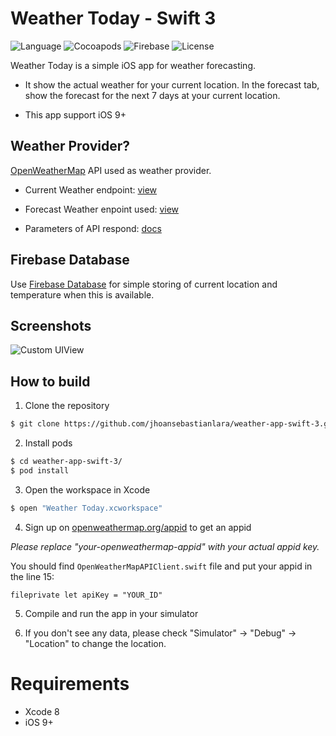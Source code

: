 # Weather Today - Swift 3

![Language](https://img.shields.io/badge/Language-Swift%203-red.svg)
![Cocoapods](https://img.shields.io/badge/CocoaPods-latest-blue.svg)
![Firebase](https://img.shields.io/badge/Firebase--yellow.svg)
![License](https://img.shields.io/github/license/JakeLin/SwiftWeather.svg?style=flat)

Weather Today is a simple iOS app for weather forecasting. 

- It show the actual weather for your current location. In the forecast tab, show the forecast for the next 7 days at your current location. 

- This app support iOS 9+

## Weather Provider?

[OpenWeatherMap](http://openweathermap.org/api) API used as weather provider.

- Current Weather endpoint: [view](http://api.openweathermap.org/data/2.5/forecast/daily?lat=4.5339&lon=-75.6812&cnt=7&mode=json&appid=933887d73fafeb70d31b6c5566986168)

- Forecast Weather enpoint used: [view](http://api.openweathermap.org/data/2.5/forecast/daily/?appid=933887d73fafeb70d31b6c5566986168&lat=4.56521807401477&lon=-75.6534032286994&units=metric)

- Parameters of API respond: [docs](http://openweathermap.org/weather-data)

## Firebase Database

Use [Firebase Database](https://firebase.google.com/docs/database/ios/start) for simple storing of current location  and  temperature when this is available.

## Screenshots

![Custom UIView](https://cloud.githubusercontent.com/assets/8799407/25956990/dae5f4a8-3632-11e7-8111-c7e82150f769.png)

## How to build

1) Clone the repository

```bash
$ git clone https://github.com/jhoansebastianlara/weather-app-swift-3.git
```

2) Install pods

```bash
$ cd weather-app-swift-3/
$ pod install
```

3) Open the workspace in Xcode

```bash
$ open "Weather Today.xcworkspace"
```

4) Sign up on [openweathermap.org/appid](http://openweathermap.org/appid) to get an appid

*Please replace "your-openweathermap-appid" with your actual appid key.*

You should find `OpenWeatherMapAPIClient.swift` file and put your appid in the line 15:

``fileprivate let apiKey = "YOUR_ID"``
 
5) Compile and run the app in your simulator

6) If you don't see any data, please check "Simulator" -> "Debug" -> "Location" to change the location.

# Requirements

* Xcode 8
* iOS 9+
